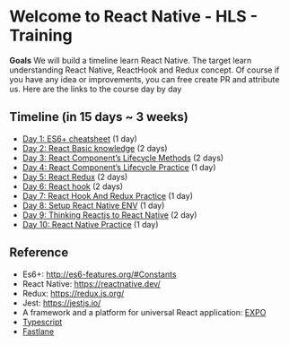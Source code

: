 # Welcome to React Native - HLS - Training
**Goals**
We will build a timeline learn React Native. The target learn understanding React Native, ReactHook and Redux concept. Of course if you have any idea or improvements, you can free create PR and attribute us.
Here are the links to the course day by day

## Timeline (in 15 days ~ 3 weeks)

- [Day 1: ES6+ cheatsheet](./day-1) (1 day)
- [Day 2: React Basic knowledge](./day-2) (2 days)
- [Day 3: React Component’s Lifecycle Methods](./day-3) (2 days)
- [Day 4: React Component’s Lifecycle Practice](./day-4) (1 day)
- [Day 5: React Redux](./day-5) (2 days)
- [Day 6: React hook](./day-6) (2 days)
- [Day 7: React Hook And Redux Practice](./day-7) (1 day)
- [Day 8: Setup React Native ENV](./day-8) (1 day)
- [Day 9: Thinking Reactjs to React Native](./day-9) (2 day)
- [Day 10: React Native Practice](./day-10) (1 day)

## Reference
- Es6+: http://es6-features.org/#Constants
- React Native: https://reactnative.dev/
- Redux: https://redux.js.org/
- Jest: https://jestjs.io/
- A framework and a platform for universal React application: [EXPO](https://docs.expo.dev/)
- [Typescript](https://www.typescriptlang.org/)
- [Fastlane](https://docs.fastlane.tools/getting-started/cross-platform/react-native)
